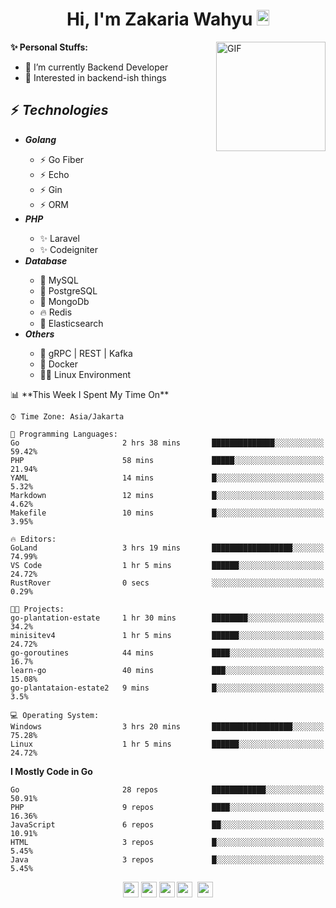 <h1 align="center">Hi, I'm Zakaria Wahyu <img src="https://github.com/TheDudeThatCode/TheDudeThatCode/blob/master/Assets/Hi.gif" width="20px" height="25px"></h1>

<img align="right" alt="GIF" height="175px" src="https://www.nayakapratama.co.id/wp-content/uploads/2019/07/Website-Maintenance.gif" />

**✨ Personal Stuffs:**
- 🔭 I’m currently Backend Developer
- 🌱 Interested in backend-ish things

<h2>⚡ <i>Technologies</i></h2>
<ul>
<li><strong><i>Golang</i></strong></li>
  <ul>
    <li>⚡ Go Fiber</li>
    <li>⚡ Echo</li>
    <li>⚡ Gin</li>
    <li>⚡ ORM</li>
  </ul>
<li><strong><i>PHP</i></strong></li>
  <ul>
    <li>✨ Laravel</li>
    <li>✨ Codeigniter</li>
  </ul>
<li><strong><i>Database</i></strong></li>
  <ul>
    <li>🐬 MySQL</li>
    <li>🐘 PostgreSQL</li>
    <li>🍃 MongoDb</li>
    <li>🔥 Redis</li>
    <li>🔎 Elasticsearch</li>
  </ul>
  <li><strong><i>Others</i></strong></li>
  <ul>
    <li>💫 gRPC | REST | Kafka</li>
    <li>🐳 Docker</li>
    <li>👨‍💻 Linux Environment</li>
  </ul>
</ul>
<!--START_SECTION:waka-->
📊 **This Week I Spent My Time On** 

```text
⌚︎ Time Zone: Asia/Jakarta

💬 Programming Languages: 
Go                       2 hrs 38 mins       ██████████████░░░░░░░░░░░   59.42% 
PHP                      58 mins             █████░░░░░░░░░░░░░░░░░░░░   21.94% 
YAML                     14 mins             █░░░░░░░░░░░░░░░░░░░░░░░░   5.32% 
Markdown                 12 mins             █░░░░░░░░░░░░░░░░░░░░░░░░   4.62% 
Makefile                 10 mins             █░░░░░░░░░░░░░░░░░░░░░░░░   3.95%

🔥 Editors: 
GoLand                   3 hrs 19 mins       ██████████████████░░░░░░░   74.99% 
VS Code                  1 hr 5 mins         ██████░░░░░░░░░░░░░░░░░░░   24.72% 
RustRover                0 secs              ░░░░░░░░░░░░░░░░░░░░░░░░░   0.29%

🐱‍💻 Projects: 
go-plantation-estate     1 hr 30 mins        ████████░░░░░░░░░░░░░░░░░   34.2% 
minisitev4               1 hr 5 mins         ██████░░░░░░░░░░░░░░░░░░░   24.72% 
go-goroutines            44 mins             ████░░░░░░░░░░░░░░░░░░░░░   16.7% 
learn-go                 40 mins             ███░░░░░░░░░░░░░░░░░░░░░░   15.08% 
go-plantataion-estate2   9 mins              █░░░░░░░░░░░░░░░░░░░░░░░░   3.5%

💻 Operating System: 
Windows                  3 hrs 20 mins       ██████████████████░░░░░░░   75.28% 
Linux                    1 hr 5 mins         ██████░░░░░░░░░░░░░░░░░░░   24.72%

```

**I Mostly Code in Go** 

```text
Go                       28 repos            ████████████░░░░░░░░░░░░░   50.91% 
PHP                      9 repos             ████░░░░░░░░░░░░░░░░░░░░░   16.36% 
JavaScript               6 repos             ██░░░░░░░░░░░░░░░░░░░░░░░   10.91% 
HTML                     3 repos             █░░░░░░░░░░░░░░░░░░░░░░░░   5.45% 
Java                     3 repos             █░░░░░░░░░░░░░░░░░░░░░░░░   5.45%

```



<!--END_SECTION:waka-->

<p align="center">
<a href="https://www.linkedin.com/in/zakariawahyu" target="_blank"><img src="https://img.shields.io/badge/linkedin-%230077B5.svg?&style=for-the-badge&logo=linkedin&logoColor=white" height=25></a>
<a href="https://medium.com/@zakariawahyu" target="_blank"><img src="https://img.shields.io/badge/Medium-12100E?style=for-the-badge&logo=medium&logoColor=white" height=25></a>
<a href="https://medium.com/@zakariawahyu" target="_blank"><img src="https://img.shields.io/badge/Portfolio-2300843e?style=for-the-badge&logo=About.me&logoColor=white" height=25></a>
<a href="https://www.twitter.com/_zakariawahyu" target="_blank"><img src="https://img.shields.io/badge/twitter-%231DA1F2.svg?&style=for-the-badge&logo=twitter&logoColor=white" height=25></a> 
<a href="https://www.instagram.com/_zakariawahyu" target="_blank"><img src="https://img.shields.io/badge/instagram-%23E4405F.svg?&style=for-the-badge&logo=instagram&logoColor=white" height=25></a>
